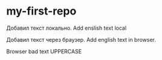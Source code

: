 # my-first-repo


Добавил текст локально. Add enslish text local 

Добавил текст через браузер. Add english text in browser.


Browser bad text UPPERCASE